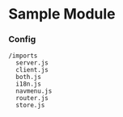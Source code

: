 # Sample Module

### Config

```
/imports
  server.js
  client.js
  both.js
  i18n.js
  navmenu.js
  router.js
  store.js
```
